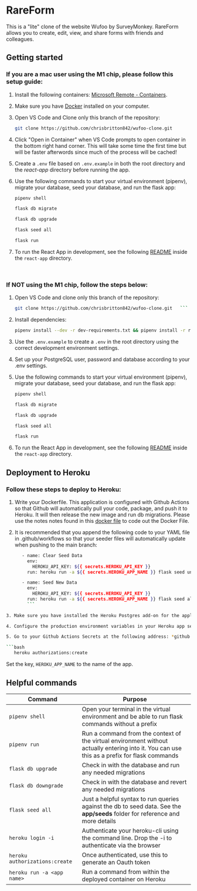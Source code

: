 # RareForm

This is a "lite" clone of the website Wufoo by SurveyMonkey. RareForm allows you to create, edit, view, and share forms with friends and colleagues.

## Getting started
### If you are a mac user using the M1 chip, please follow this setup guide:

1. Install the following containers: [Microsoft Remote - Containers](https://marketplace.visualstudio.com/items?itemName=ms-vscode-remote.remote-containers). 
2. Make sure you have [Docker](https://www.docker.com/products/docker-desktop/) installed on your computer. 
3. Open VS Code and Clone only this branch of the repository:
   ```bash
   git clone https://github.com/chrisbritton842/wufoo-clone.git 
   ``` 
4. Click "Open in Container" when VS Code prompts to open container in the bottom right hand corner. This will take some time the first time but will be faster afterwords since much of the process will be cached!

5. Create a `.env` file based on `.env.example` in both the root directory and the *react-app* directory before running the app. 

6. Use the following commands to start your virtual environment (pipenv), migrate your database, seed your database, and run the flask app:

   ```bash
   pipenv shell
   ```
   
   ```bash
   flask db migrate
   ```

   ```bash
   flask db upgrade
   ```

   ```bash
   flask seed all
   ```

   ```bash
   flask run
   ```

7. To run the React App in development, see the following [README](./react-app/README.md) inside the `react-app` directory.

<br>

### If NOT using the M1 chip, follow the steps below:

1. Open VS Code and clone only this branch of the repository:

   ```bash
   git clone https://github.com/chrisbritton842/wufoo-clone.git   ```

2. Install dependencies:

      ```bash
      pipenv install --dev -r dev-requirements.txt && pipenv install -r requirements.txt
      ```

3. Use the `.env.example` to create a `.env` in the root directory using the correct development environment settings.
 
4. Set up your PostgreSQL user, password and database according to your .env settings.

5. Use the following commands to start your virtual environment (pipenv), migrate your database, seed your database, and run the flask app:

   ```bash
   pipenv shell
   ```
   
   ```bash
   flask db migrate
   ```

   ```bash
   flask db upgrade
   ```

   ```bash
   flask seed all
   ```

   ```bash
   flask run
   ```

6. To run the React App in development, see the following [README](./react-app/README.md) inside the `react-app` directory.


## Deployment to Heroku

### Follow these steps to deploy to Heroku:

1. Write your Dockerfile. This application is configured with Github Actions so that Github will automatically pull your code, package, and push it to Heroku. It will then release the new image and run db migrations. Please use the notes notes found in this [docker file](./Dockerfile) to code out the Docker File.

2. It is recommended that you append the following code to your YAML file in .github/workflows so that your seeder files will automatically update when pushing to the main branch:

```bash
      - name: Clear Seed Data
        env:
          HEROKU_API_KEY: ${{ secrets.HEROKU_API_KEY }}
        run: heroku run -a ${{ secrets.HEROKU_APP_NAME }} flask seed undo

      - name: Seed New Data
        env:
          HEROKU_API_KEY: ${{ secrets.HEROKU_API_KEY }}
        run: heroku run -a ${{ secrets.HEROKU_APP_NAME }} flask seed all
        ```
        
3. Make sure you have installed the Heroku Postgres add-on for the application in your Heroku account.

4. Configure the production environment variables in your Heroku app settings. Set a `DATABASE_URL` key to the autogenerated value from the Heroku Postgres add-on. Set a `SECRET_KEY` to a random string.

5. Go to your Github Actions Secrets at the following address: *github.com/userID/repoName/settings/secrets/actions*. Set the key, `HEROKU_API_KEY` to a Heroku Oauth Token. To get the Heroku Oauth Token, run the following command in your terminal already authenticated to the Heroku CLI and pull out the string on the Token key.

```bash
   heroku authorizations:create 
   ```
   
 Set the key, `HEROKU_APP_NAME` to the name of the app.
 
 ## Helpful commands
|    Command            |    Purpose    |
| -------------         | ------------- |
| `pipenv shell`        | Open your terminal in the virtual environment and be able to run flask commands without a prefix |
| `pipenv run`          | Run a command from the context of the virtual environment without actually entering into it. You can use this as a prefix for flask commands  |
| `flask db upgrade`    | Check in with the database and run any needed migrations  |
| `flask db downgrade`  | Check in with the database and revert any needed migrations  |
| `flask seed all`      | Just a helpful syntax to run queries against the db to seed data. See the **app/seeds** folder for reference and more details |
| `heroku login -i`      | Authenticate your heroku-cli using the command line. Drop the -i to authenticate via the browser |
| `heroku authorizations:create` | Once authenticated, use this to generate an Oauth token |
| `heroku run -a <app name>` | Run a command from within the deployed container on Heroku |
